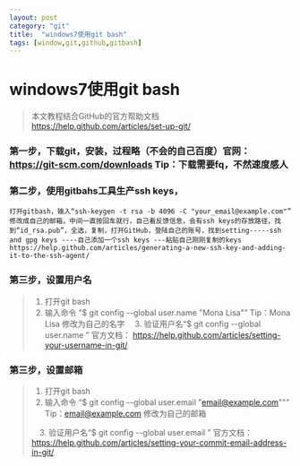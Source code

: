 ```yaml
---
layout: post
category: "git"
title:  "windows7使用git bash"
tags: [window,git,github,gitbash]
---
```


#  windows7使用git bash  

> 本文教程结合GitHub的官方帮助文档 https://help.github.com/articles/set-up-git/


### 第一步，下载git，安装，过程略（不会的自己百度）官网：https://git-scm.com/downloads  Tip：下载需要fq，不然速度感人


### 第二步，使用gitbahs工具生产ssh keys，  
```
打开gitbash，输入“ssh-keygen -t rsa -b 4096 -C "your_email@example.com"” 修改成自己的邮箱，中间一直按回车就行，自己看反馈信息，会有ssh keys的存放路径，找到“id_rsa.pub”，全选，复制，打开GitHub，登陆自己的账号，找到setting-----ssh and gpg keys ----自己添加一个ssh keys ---粘贴自己刚刚复制的keys   https://help.github.com/articles/generating-a-new-ssh-key-and-adding-it-to-the-ssh-agent/
```

### 第三步，设置用户名   
>  1. 打开git bash   
>  2. 输入命令 “$ git config --global user.name "Mona Lisa"” Tip：Mona Lisa 修改为自己的名字
>　3. 验证用户名“$ git config --global user.name ”   官方文档： https://help.github.com/articles/setting-your-username-in-git/


### 第三步，设置邮箱   
>  1. 打开git bash   
>  2. 输入命令 “$ git config --global user.email "email@example.com""” 
>  Tip：email@example.com 修改为自己的邮箱 
>    
>　3. 验证用户名“$ git config --global user.email ”     官方文档： https://help.github.com/articles/setting-your-commit-email-address-in-git/  






